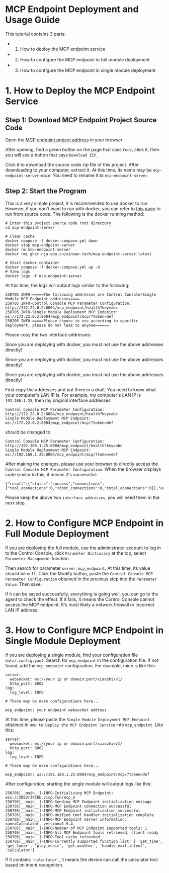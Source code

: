 # MCP Endpoint Deployment and Usage Guide

This tutorial contains 3 parts:
- 1. How to deploy the MCP endpoint service
- 2. How to configure the MCP endpoint in full module deployment
- 3. How to configure the MCP endpoint in single module deployment

# 1. How to Deploy the MCP Endpoint Service

## Step 1: Download MCP Endpoint Project Source Code

Open the [MCP endpoint project address](https://github.com/xinnan-tech/mcp-endpoint-server) in your browser.

After opening, find a green button on the page that says `Code`, click it, then you will see a button that says `Download ZIP`.

Click it to download the source code zip file of this project. After downloading to your computer, extract it. At this time, its name may be `mcp-endpoint-server-main`.
You need to rename it to `mcp-endpoint-server`.

## Step 2: Start the Program

This is a very simple project, it is recommended to use docker to run. However, if you don't want to run with docker, you can refer to [this page](https://github.com/xinnan-tech/mcp-endpoint-server/blob/main/README_dev.md) to run from source code. The following is the docker running method:

```
# Enter this project source code root directory
cd mcp-endpoint-server

# Clear cache
docker compose -f docker-compose.yml down
docker stop mcp-endpoint-server
docker rm mcp-endpoint-server
docker rmi ghcr.nju.edu.cn/xinnan-tech/mcp-endpoint-server:latest

# Start docker container
docker compose -f docker-compose.yml up -d
# View logs
docker logs -f mcp-endpoint-server
```

At this time, the logs will output logs similar to the following:
```
250705 INFO-=====The following addresses are Control Console/Single Module MCP Endpoint addresses====
250705 INFO-Control Console MCP Parameter Configuration: http://172.22.0.2:8004/mcp_endpoint/health?key=abc
250705 INFO-Single Module Deployment MCP Endpoint: ws://172.22.0.2:8004/mcp_endpoint/mcp/?token=def
250705 INFO-=====Please choose to use according to specific deployment, please do not leak to anyone======

```

Please copy the two interface addresses:

Since you are deploying with docker, you must not use the above addresses directly!

Since you are deploying with docker, you must not use the above addresses directly!

Since you are deploying with docker, you must not use the above addresses directly!

First copy the addresses and put them in a draft. You need to know what your computer's LAN IP is. For example, my computer's LAN IP is `192.168.1.25`, then
my original interface addresses
```
Control Console MCP Parameter Configuration: http://172.22.0.2:8004/mcp_endpoint/health?key=abc
Single Module Deployment MCP Endpoint: ws://172.22.0.2:8004/mcp_endpoint/mcp/?token=def
```

should be changed to
```
Control Console MCP Parameter Configuration: http://192.168.1.25:8004/mcp_endpoint/health?key=abc
Single Module Deployment MCP Endpoint: ws://192.168.1.25:8004/mcp_endpoint/mcp/?token=def
```

After making the changes, please use your browser to directly access the `Control Console MCP Parameter Configuration`. When the browser displays code similar to this, it means it's successful:
```
{"result":{"status":"success","connections":{"tool_connections":0,"robot_connections":0,"total_connections":0}},"error":null,"id":null,"jsonrpc":"2.0"}
```

Please keep the above two `interface addresses`, you will need them in the next step.

# 2. How to Configure MCP Endpoint in Full Module Deployment

If you are deploying the full module, use the administrator account to log in to the Control Console, click `Parameter Dictionary` at the top, select `Parameter Management` function.

Then search for parameter `server.mcp_endpoint`. At this time, its value should be `null`.
Click the Modify button, paste the `Control Console MCP Parameter Configuration` obtained in the previous step into the `Parameter Value`. Then save.

If it can be saved successfully, everything is going well, you can go to the agent to check the effect. If it fails, it means the Control Console cannot access the MCP endpoint. It's most likely a network firewall or incorrect LAN IP address.

# 3. How to Configure MCP Endpoint in Single Module Deployment

If you are deploying a single module, find your configuration file `data/.config.yaml`.
Search for `mcp_endpoint` in the configuration file. If not found, add the `mcp_endpoint` configuration. For example, mine is like this:
```
server:
  websocket: ws://your ip or domain:port/xiaozhi/v1/
  http_port: 8002
log:
  log_level: INFO

# There may be more configurations here...

mcp_endpoint: your endpoint websocket address
```
At this time, please paste the `Single Module Deployment MCP Endpoint` obtained in `How to Deploy the MCP Endpoint Service` into `mcp_endpoint`. Like this:

```
server:
  websocket: ws://your ip or domain:port/xiaozhi/v1/
  http_port: 8002
log:
  log_level: INFO

# There may be more configurations here...

mcp_endpoint: ws://192.168.1.25:8004/mcp_endpoint/mcp/?token=def
```

After configuration, starting the single module will output logs like this:
```
250705[__main__]-INFO-Initializing MCP Endpoint: wss://2662r3426b.vicp.fun/mcp_e 
250705[__main__]-INFO-Sending MCP Endpoint initialization message
250705[__main__]-INFO-MCP Endpoint connection successful
250705[__main__]-INFO-MCP Endpoint initialization successful
250705[__main__]-INFO-Unified tool handler initialization complete
250705[__main__]-INFO-MCP Endpoint server information: name=Calculator, version=1.9.4
250705[__main__]-INFO-Number of MCP Endpoint supported tools: 1
250705[__main__]-INFO-All MCP Endpoint tools retrieved, client ready
250705[__main__]-INFO-Tool cache refreshed
250705[__main__]-INFO-Currently supported function list: [ 'get_time', 'get_lunar', 'play_music', 'get_weather', 'handle_exit_intent', 'calculator']
```

If it contains `'calculator'`, it means the device can call the calculator tool based on intent recognition.


